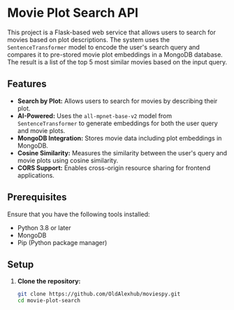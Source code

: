 # Movie Plot Search API

This project is a Flask-based web service that allows users to search for movies based on plot descriptions. The system uses the `SentenceTransformer` model to encode the user's search query and compares it to pre-stored movie plot embeddings in a MongoDB database. The result is a list of the top 5 most similar movies based on the input query.

## Features

- **Search by Plot:** Allows users to search for movies by describing their plot.
- **AI-Powered:** Uses the `all-mpnet-base-v2` model from `SentenceTransformer` to generate embeddings for both the user query and movie plots.
- **MongoDB Integration:** Stores movie data including plot embeddings in MongoDB.
- **Cosine Similarity:** Measures the similarity between the user's query and movie plots using cosine similarity.
- **CORS Support:** Enables cross-origin resource sharing for frontend applications.

## Prerequisites

Ensure that you have the following tools installed:

- Python 3.8 or later
- MongoDB
- Pip (Python package manager)

## Setup

1. **Clone the repository:**

   ```bash
   git clone https://github.com/OldAlexhub/moviespy.git
   cd movie-plot-search
   ```
